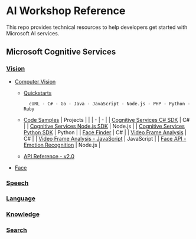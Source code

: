 # AI Workshop Reference

This repo provides technical resources to help developers get started with Microsoft AI services.

## Microsoft Cognitive Services

### [Vision](https://azure.microsoft.com/en-us/services/cognitive-services/directory/vision/)

- [Computer Vision](https://azure.microsoft.com/en-us/services/cognitive-services/computer-vision/)

    - [Quickstarts](https://docs.microsoft.com/en-us/azure/cognitive-services/computer-vision/quickstarts/curl-analyze)

            cURL - C# - Go - Java - JavaScript - Node.js - PHP - Python - Ruby

    - [Code Samples](https://azure.microsoft.com/en-us/resources/samples/?service=cognitive-services&term=vision&sort=0)
        | Projects | |
        | - | - |
        | [Cognitive Services C# SDK](https://github.com/Azure-Samples/cognitive-services-vision-csharp-sdk-quickstarts) | C# |
        | [Cognitive Services Node.js SDK](https://github.com/Azure-Samples/cognitive-services-node-sdk-samples) | Node.js |
        | [Cognitive Services Python SDK](https://github.com/Azure-Samples/cognitive-services-python-sdk-samples) | Python |
        | [Face Finder](https://github.com/Azure-Samples/cognitive-services-vision-face-finder) | C# |
        | [Video Frame Analysis](https://github.com/Microsoft/Cognitive-Samples-VideoFrameAnalysis) | C# |
        | [Video Frame Analysis - JavaScript](https://github.com/aaronchong888/Azure-Vision-VideoFrameAnalysis) | JavaScript |
        | [Face API - Emotion Recognition](https://github.com/aaronchong888/Azure-Face-EmotionRecognition) | Node.js |

    - [API Reference - v2.0](https://westus.dev.cognitive.microsoft.com/docs/services/5adf991815e1060e6355ad44/operations/56f91f2e778daf14a499e1fa)

- [Face](https://azure.microsoft.com/en-us/services/cognitive-services/face/)

### [Speech](https://azure.microsoft.com/en-us/services/cognitive-services/directory/speech/)
### [Language](https://azure.microsoft.com/en-us/services/cognitive-services/directory/lang/)
### [Knowledge](https://azure.microsoft.com/en-us/services/cognitive-services/directory/know/)
### [Search](https://azure.microsoft.com/en-us/services/cognitive-services/directory/search/)


